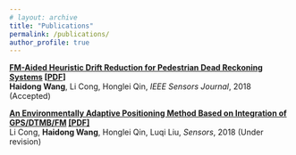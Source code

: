 ```yaml
---
# layout: archive
title: "Publications"
permalink: /publications/
author_profile: true
---
```


<!-- {% if author.googlescholar %}
  You can also find my articles on <u><a href="{{author.googlescholar}}">my Google Scholar profile</a>.</u>
{% endif %}

{% include base_path %}

{% for post in site.publications reversed %}
  {% include archive-single.html %}
{% endfor %} -->

<!-- <style>a:hover {text-decoration:underline;}</style> -->


<b>[FM-Aided Heuristic Drift Reduction for Pedestrian Dead Reckoning Systems](https://cleartune.github.io/publication/PDR) [[PDF](https://cleartune.github.io/files/Paper_PDR.pdf)]</b> <br> 
<b>Haidong Wang</b>, Li Cong, Honglei Qin, <i>IEEE Sensors Journal</i>, 2018 (Accepted)

<b>[An Environmentally Adaptive Positioning Method Based on Integration of GPS/DTMB/FM](https://cleartune.github.io/publication/GPS_DTMB_FM) [[PDF]](https://cleartune.github.io/files/Paper_GPS_DTMB_FM.pdf)</b> <br>
Li Cong, <b>Haidong Wang</b>, Honglei Qin, Luqi Liu, <i>Sensors</i>, 2018 (Under revision)
